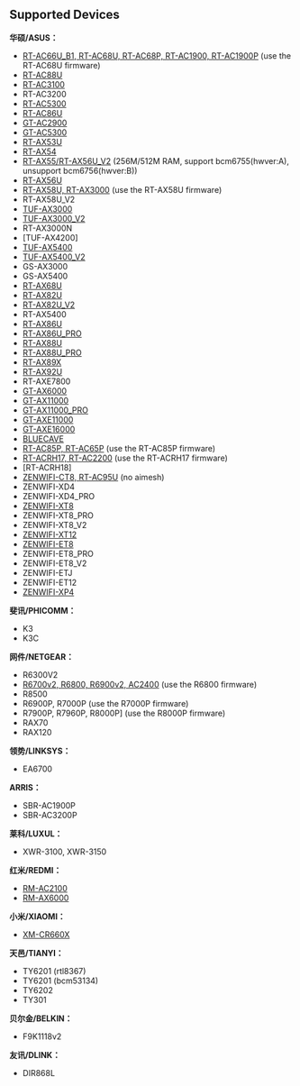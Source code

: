 Supported Devices
-----------------
**华硕/ASUS：**

 * [RT-AC66U_B1, RT-AC68U, RT-AC68P, RT-AC1900, RT-AC1900P](https://github.com/SWRT-dev/asuswrt-bcm-ac) (use the RT-AC68U firmware)
 * [RT-AC88U](https://github.com/SWRT-dev/asuswrt-bcm-ac)
 * [RT-AC3100](https://github.com/SWRT-dev/asuswrt-bcm-ac)
 * RT-AC3200
 * [RT-AC5300](https://github.com/SWRT-dev/asuswrt-bcm-ac)
 * [RT-AC86U](https://github.com/SWRT-dev/asuswrt-bcm-ac)
 * [GT-AC2900](https://github.com/SWRT-dev/asuswrt-bcm-ac)
 * [GT-AC5300](https://github.com/SWRT-dev/asuswrt-bcm-ac)
 * [RT-AX53U](https://github.com/SWRT-dev/swrt-gpl)
 * [RT-AX54](https://github.com/SWRT-dev/rtax54)
 * [RT-AX55/RT-AX56U_V2](https://github.com/SWRT-dev/asuswrt-bcm) (256M/512M RAM, support bcm6755(hwver:A), unsupport bcm6756(hwver:B))
 * [RT-AX56U](https://github.com/SWRT-dev/asuswrt-bcm)
 * [RT-AX58U, RT-AX3000](https://github.com/SWRT-dev/asuswrt-bcm) (use the RT-AX58U firmware)
 * RT-AX58U_V2
 * [TUF-AX3000](https://github.com/SWRT-dev/asuswrt-bcm)
 * [TUF-AX3000_V2](https://github.com/SWRT-dev/asuswrt-bcm)
 * RT-AX3000N
 * [TUF-AX4200]
 * [TUF-AX5400](https://github.com/SWRT-dev/asuswrt-bcm)
 * [TUF-AX5400_V2](https://github.com/SWRT-dev/asuswrt-bcm)
 * GS-AX3000
 * GS-AX5400
 * [RT-AX68U](https://github.com/SWRT-dev/asuswrt-bcm)
 * [RT-AX82U](https://github.com/SWRT-dev/asuswrt-bcm)
 * [RT-AX82U_V2](https://github.com/SWRT-dev/asuswrt-bcm)
 * RT-AX5400
 * [RT-AX86U](https://github.com/SWRT-dev/asuswrt-bcm)
 * [RT-AX86U_PRO](https://github.com/SWRT-dev/asuswrt-bcm)
 * [RT-AX88U](https://github.com/SWRT-dev/asuswrt-bcm)
 * [RT-AX88U_PRO](https://github.com/SWRT-dev/asuswrt-bcm)
 * [RT-AX89X](https://github.com/SWRT-dev/rtax89x)
 * [RT-AX92U](https://github.com/SWRT-dev/asuswrt-bcm)
 * RT-AXE7800
 * [GT-AX6000](https://github.com/SWRT-dev/asuswrt-bcm)
 * [GT-AX11000](https://github.com/SWRT-dev/asuswrt-bcm)
 * [GT-AX11000_PRO](https://github.com/SWRT-dev/asuswrt-bcm)
 * [GT-AXE11000](https://github.com/SWRT-dev/asuswrt-bcm)
 * [GT-AXE16000](https://github.com/SWRT-dev/asuswrt-bcm)
 * [BLUECAVE](https://github.com/SWRT-dev/bluecave-asuswrt)
 * [RT-AC85P, RT-AC65P](https://github.com/SWRT-dev/swrt-gpl) (use the RT-AC85P firmware)
 * [RT-ACRH17, RT-AC2200](https://github.com/SWRT-dev/swrt-gpl) (use the RT-ACRH17 firmware)
 * [RT-ACRH18]
 * [ZENWIFI-CT8, RT-AC95U](https://github.com/SWRT-dev/swrt-gpl) (no aimesh)
 * ZENWIFI-XD4
 * ZENWIFI-XD4_PRO
 * [ZENWIFI-XT8](https://github.com/SWRT-dev/asuswrt-bcm)
 * ZENWIFI-XT8_PRO
 * ZENWIFI-XT8_V2
 * [ZENWIFI-XT12](https://github.com/SWRT-dev/asuswrt-bcm)
 * [ZENWIFI-ET8](https://github.com/SWRT-dev/asuswrt-bcm)
 * ZENWIFI-ET8_PRO
 * ZENWIFI-ET8_V2
 * ZENWIFI-ETJ
 * ZENWIFI-ET12
 * [ZENWIFI-XP4](https://github.com/SWRT-dev/zenwifi-xp4)



**斐讯/PHICOMM：**

* K3
* K3C


**网件/NETGEAR：**

* R6300V2
* [R6700v2, R6800, R6900v2, AC2400](https://github.com/SWRT-dev/swrt-gpl) (use the R6800 firmware)
* R8500
* R6900P, R7000P (use the R7000P firmware)
* R7900P, R7960P, R8000P] (use the R8000P firmware)
* RAX70
* RAX120


**领势/LINKSYS：**

* EA6700


**ARRIS：**

* SBR-AC1900P
* SBR-AC3200P


**莱科/LUXUL：**

* XWR-3100, XWR-3150


**红米/REDMI：**

* [RM-AC2100](https://github.com/SWRT-dev/swrt-gpl)
* [RM-AX6000](https://github.com/SWRT-dev/swrt-gpl)

**小米/XIAOMI：**

* [XM-CR660X](https://github.com/SWRT-dev/swrt-gpl)


**天邑/TIANYI：**

* TY6201 (rtl8367)
* TY6201 (bcm53134)
* TY6202
* TY301


**贝尔金/BELKIN：**

* F9K1118v2


**友讯/DLINK：**

* DIR868L

